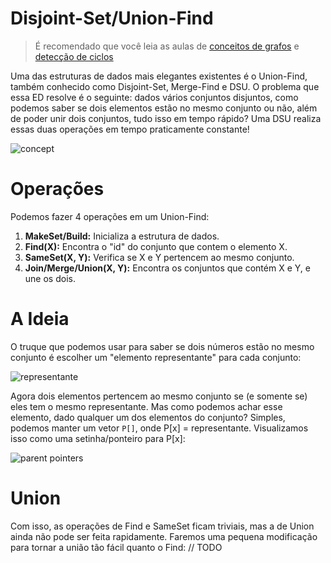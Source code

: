 # Disjoint-Set/Union-Find

> É recomendado que você leia as aulas de [conceitos de grafos](/Grafos/) e [detecção de ciclos](/Detecção%20de%20ciclos/)

Uma das estruturas de dados mais elegantes existentes é o Union-Find, também conhecido como Disjoint-Set, Merge-Find e DSU. 
O problema que essa ED resolve é o seguinte: dados vários conjuntos disjuntos, como podemos saber se dois elementos 
estão no mesmo conjunto ou não, além de poder unir dois conjuntos, tudo isso em tempo rápido?
Uma DSU realiza essas duas operações em tempo praticamente constante!

![concept](https://imgur.com/7UF6cLRm.png "Conjuntos disjuntos de números")

# Operações
Podemos fazer 4 operações em um Union-Find:
1. **MakeSet/Build:** Inicializa a estrutura de dados.
2. **Find(X):** Encontra o "id" do conjunto que contem o elemento X.
3. **SameSet(X, Y):** Verifica se X e Y pertencem ao mesmo conjunto.
4. **Join/Merge/Union(X, Y):** Encontra os conjuntos que contém X e Y, e une os dois.

# A Ideia
O truque que podemos usar para saber se dois números estão no mesmo conjunto é escolher um "elemento representante" para cada conjunto:

![representante](https://imgur.com/OpWvushm.png "Representantes")

Agora dois elementos pertencem ao mesmo conjunto se (e somente se) eles tem o mesmo representante. Mas como podemos achar esse elemento, dado qualquer um dos elementos do conjunto? Simples, podemos manter um vetor `P[]`, onde P[x] = representante. Visualizamos isso como uma setinha/ponteiro para P[x]:

![parent pointers](https://imgur.com/046YbLXm.png "Ponteiros para os representantes")

# Union
Com isso, as operações de Find e SameSet ficam triviais, mas a de Union ainda não pode ser feita rapidamente. Faremos uma pequena modificação para tornar a união tão fácil quanto o Find: // TODO
